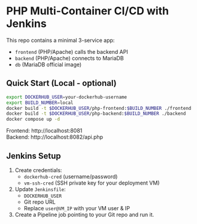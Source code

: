 # PHP Multi-Container CI/CD with Jenkins

This repo contains a minimal 3-service app:
- `frontend` (PHP/Apache) calls the backend API
- `backend` (PHP/Apache) connects to MariaDB
- `db` (MariaDB official image)

## Quick Start (Local - optional)
```bash
export DOCKERHUB_USER=your-dockerhub-username
export BUILD_NUMBER=local
docker build -t $DOCKERHUB_USER/php-frontend:$BUILD_NUMBER ./frontend
docker build -t $DOCKERHUB_USER/php-backend:$BUILD_NUMBER ./backend
docker compose up -d
```

Frontend: http://localhost:8081  
Backend: http://localhost:8082/api.php

## Jenkins Setup
1. Create credentials:
   - `dockerhub-cred` (username/password)
   - `vm-ssh-cred` (SSH private key for your deployment VM)
2. Update `Jenkinsfile`:
   - `DOCKERHUB_USER`
   - Git repo URL
   - Replace `user@VM_IP` with your VM user & IP
3. Create a Pipeline job pointing to your Git repo and run it.
